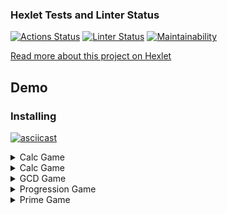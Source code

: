 ### Hexlet Tests and Linter Status
[![Actions Status](https://github.com/kirill-chertkov/python-project-lvl1/workflows/hexlet-check/badge.svg)](https://github.com/kirill-chertkov/python-project-lvl1/actions)
[![Linter Status](https://github.com/kirill-chertkov/python-project-lvl1/workflows/run-linter/badge.svg?branch=main)](https://github.com/kirill-chertkov/python-project-lvl1/actions)
[![Maintainability](https://api.codeclimate.com/v1/badges/44a724520f4058263543/maintainability)](https://codeclimate.com/github/kirill-chertkov/python-project-lvl1/maintainability)


[Read more about this project on Hexlet](https://ru.hexlet.io/professions/python/projects/49/)

## Demo

### Installing

[![asciicast](https://asciinema.org/a/T7WHyKTyQ3DYuClwJK9ykiwor.svg)](https://asciinema.org/a/T7WHyKTyQ3DYuClwJK9ykiwor)


<details>
  <summary>Calc Game</summary>
    
  ### Winning
  [![asciicast](https://asciinema.org/a/4pdWGW2XJRV6LoKvbQ8K2K884.svg)](https://asciinema.org/a/4pdWGW2XJRV6LoKvbQ8K2K884)

  ### Losing
  [![asciicast](https://asciinema.org/a/Grn43TQoaVTV0xLzKiypO5orW.svg)](https://asciinema.org/a/Grn43TQoaVTV0xLzKiypO5orW)
</details>


<details>
  <summary>Calc Game</summary>

  ### Winning
  [![asciicast](https://asciinema.org/a/efI3dn0GIryEVpnQsIZ72mnO7.svg)](https://asciinema.org/a/efI3dn0GIryEVpnQsIZ72mnO7)

  ### Losing
  [![asciicast](https://asciinema.org/a/Rr526eK92rG8E09RixZpJg43U.svg)](https://asciinema.org/a/Rr526eK92rG8E09RixZpJg43U)
</details>


<details>
  <summary>GCD Game</summary>

  ### Winning
  [![asciicast](https://asciinema.org/a/D0VsxpvzGyykGwB1QhfH7dEZk.svg)](https://asciinema.org/a/D0VsxpvzGyykGwB1QhfH7dEZk)

  ### Losing
  [![asciicast](https://asciinema.org/a/VLC4p0S1JeUu3gwBbqF5TmCse.svg)](https://asciinema.org/a/VLC4p0S1JeUu3gwBbqF5TmCse)
</details>


<details>
  <summary>Progression Game</summary>

  ### Winning
  [![asciicast](https://asciinema.org/a/aNrgtDjQqE2D2cbilu1eBqRjs.svg)](https://asciinema.org/a/aNrgtDjQqE2D2cbilu1eBqRjs)

  ### Losing
  [![asciicast](https://asciinema.org/a/1Rsfyx529p3XjQ9nJ8TEorBb0.svg)](https://asciinema.org/a/1Rsfyx529p3XjQ9nJ8TEorBb0)
</details>


<details>
  <summary>Prime Game</summary>
  
  ### Winning
  [![asciicast](https://asciinema.org/a/qedLop2vt4i6kqiXGRPiH5Kw7.svg)](https://asciinema.org/a/qedLop2vt4i6kqiXGRPiH5Kw7)
  
  ### Losing
  [![asciicast](https://asciinema.org/a/UfjZp4GiIRxa74sksiq8rJFxu.svg)](https://asciinema.org/a/UfjZp4GiIRxa74sksiq8rJFxu)
</details>
